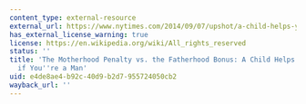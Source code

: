 ```yaml
---
content_type: external-resource
external_url: https://www.nytimes.com/2014/09/07/upshot/a-child-helps-your-career-if-youre-a-man.html?_r=0
has_external_license_warning: true
license: https://en.wikipedia.org/wiki/All_rights_reserved
status: ''
title: 'The Motherhood Penalty vs. the Fatherhood Bonus: A Child Helps Your Career,
  if You''re a Man'
uid: e4de8ae4-b92c-40d9-b2d7-955724050cb2
wayback_url: ''
---
```

